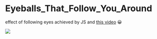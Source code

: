 # Eyeballs_That_Follow_You_Around
effect of following eyes achieved by JS and <a href="https://www.youtube.com/watch?v=TGe3pS5LqEw">this video</a> :grinning:

<img src="https://user-images.githubusercontent.com/25085025/193640019-d1137208-97ae-4a68-b2af-6568344c2a3d.gif">
